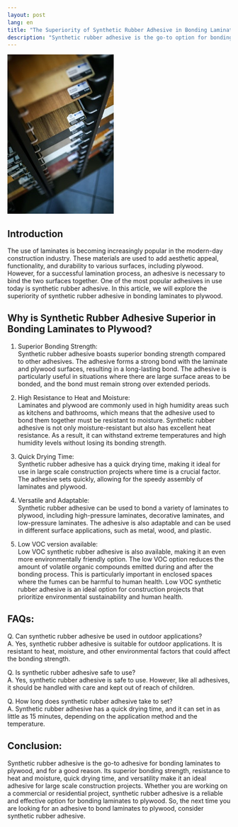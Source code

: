 ```yaml
---
layout: post
lang: en
title: "The Superiority of Synthetic Rubber Adhesive in Bonding Laminates to Plywood"
description: "Synthetic rubber adhesive is the go-to option for bonding laminates to plywood due to its superior properties. Read on to discover why."
---
```


![Laminates](/images/laminate.jpg "Laminates")

## Introduction
The use of laminates is becoming increasingly popular in the modern-day construction industry. These materials are used to add aesthetic appeal, functionality, and durability to various surfaces, including plywood. However, for a successful lamination process, an adhesive is necessary to bind the two surfaces together. One of the most popular adhesives in use today is synthetic rubber adhesive. In this article, we will explore the superiority of synthetic rubber adhesive in bonding laminates to plywood.

## Why is Synthetic Rubber Adhesive Superior in Bonding Laminates to Plywood?

1. Superior Bonding Strength:  
Synthetic rubber adhesive boasts superior bonding strength compared to other adhesives. The adhesive forms a strong bond with the laminate and plywood surfaces, resulting in a long-lasting bond. The adhesive is particularly useful in situations where there are large surface areas to be bonded, and the bond must remain strong over extended periods.

2. High Resistance to Heat and Moisture:  
Laminates and plywood are commonly used in high humidity areas such as kitchens and bathrooms, which means that the adhesive used to bond them together must be resistant to moisture. Synthetic rubber adhesive is not only moisture-resistant but also has excellent heat resistance. As a result, it can withstand extreme temperatures and high humidity levels without losing its bonding strength.

3. Quick Drying Time:  
Synthetic rubber adhesive has a quick drying time, making it ideal for use in large scale construction projects where time is a crucial factor. The adhesive sets quickly, allowing for the speedy assembly of laminates and plywood.

4. Versatile and Adaptable:  
Synthetic rubber adhesive can be used to bond a variety of laminates to plywood, including high-pressure laminates, decorative laminates, and low-pressure laminates. The adhesive is also adaptable and can be used in different surface applications, such as metal, wood, and plastic.

5. Low VOC version available:  
Low VOC synthetic rubber adhesive is also available, making it an even more environmentally friendly option. The low VOC option reduces the amount of volatile organic compounds emitted during and after the bonding process. This is particularly important in enclosed spaces where the fumes can be harmful to human health. Low VOC synthetic rubber adhesive is an ideal option for construction projects that prioritize environmental sustainability and human health.

## FAQs:

Q. Can synthetic rubber adhesive be used in outdoor applications?  
A. Yes, synthetic rubber adhesive is suitable for outdoor applications. It is resistant to heat, moisture, and other environmental factors that could affect the bonding strength.

Q. Is synthetic rubber adhesive safe to use?  
A. Yes, synthetic rubber adhesive is safe to use. However, like all adhesives, it should be handled with care and kept out of reach of children.

Q. How long does synthetic rubber adhesive take to set?  
A. Synthetic rubber adhesive has a quick drying time, and it can set in as little as 15 minutes, depending on the application method and the temperature.

## Conclusion:

Synthetic rubber adhesive is the go-to adhesive for bonding laminates to plywood, and for a good reason. Its superior bonding strength, resistance to heat and moisture, quick drying time, and versatility make it an ideal adhesive for large scale construction projects. Whether you are working on a commercial or residential project, synthetic rubber adhesive is a reliable and effective option for bonding laminates to plywood. So, the next time you are looking for an adhesive to bond laminates to plywood, consider synthetic rubber adhesive.
